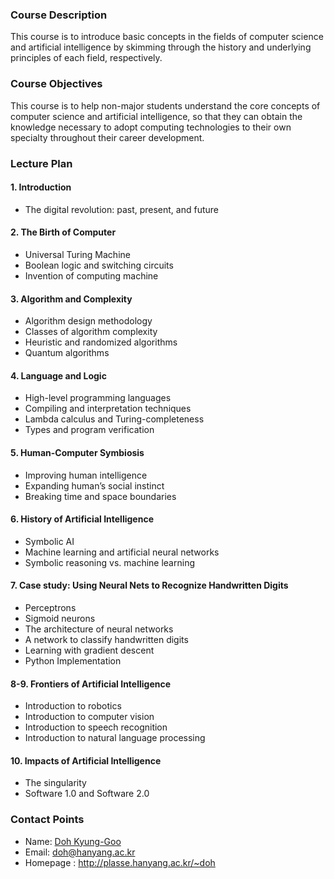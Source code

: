 ### Course Description
This course is to introduce basic concepts in the fields of computer science and artificial intelligence by skimming through the history and underlying principles of each field, respectively. 

### Course Objectives
This course is to help non-major students understand the core concepts of computer science and artificial intelligence, so that they can obtain the knowledge necessary to adopt computing technologies to their own specialty throughout their career development. 

### Lecture Plan

#### 1. Introduction
  - The digital revolution: past, present, and future

#### 2. The Birth of Computer
  - Universal Turing Machine
  - Boolean logic and switching circuits
  - Invention of computing machine

#### 3. Algorithm and Complexity
  - Algorithm design methodology
  - Classes of algorithm complexity
  - Heuristic and randomized algorithms
  - Quantum algorithms

#### 4. Language and Logic
  - High-level programming languages
  - Compiling and interpretation techniques
  - Lambda calculus and Turing-completeness
  - Types and program verification

#### 5. Human-Computer Symbiosis
  - Improving human intelligence
  - Expanding human’s social instinct
  - Breaking time and space boundaries

#### 6. History of Artificial Intelligence
  - Symbolic AI
  - Machine learning and artificial neural networks
  - Symbolic reasoning vs. machine learning

#### 7. Case study: Using Neural Nets to Recognize Handwritten Digits
  - Perceptrons
  - Sigmoid neurons
  - The architecture of neural networks
  - A network to classify handwritten digits
  - Learning with gradient descent
  - Python Implementation

#### 8-9. Frontiers of Artificial Intelligence
  - Introduction to robotics
  - Introduction to computer vision
  - Introduction to speech recognition
  - Introduction to natural language processing

#### 10. Impacts of Artificial Intelligence
  - The singularity
  - Software 1.0 and Software 2.0

### Contact Points
- Name: [Doh Kyung-Goo](http://softopians.github.io/doggzone)
- Email: doh@hanyang.ac.kr
- Homepage : http://plasse.hanyang.ac.kr/~doh

